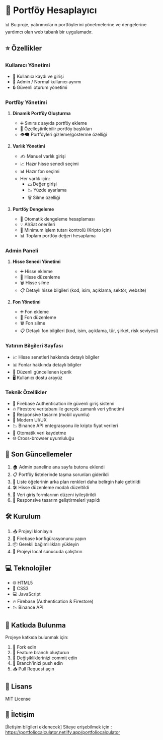 # 💼 Portföy Hesaplayıcı

📊 Bu proje, yatırımcıların portföylerini yönetmelerine ve dengelerine yardımcı olan web tabanlı bir uygulamadır.

## ⭐ Özellikler

### Kullanıcı Yönetimi
- 👤 Kullanıcı kaydı ve girişi
- 🔑 Admin / Normal kullanıcı ayrımı
- 🔒 Güvenli oturum yönetimi

### Portföy Yönetimi
1. **Dinamik Portföy Oluşturma**
   - ➕ Sınırsız sayıda portföy ekleme
   - 📝 Özelleştirilebilir portföy başlıkları
   - 👁️‍🗨️ Portföyleri gizleme/gösterme özelliği

2. **Varlık Yönetimi**
   - ✍️ Manuel varlık girişi
   - 📈 Hazır hisse senedi seçimi
   - 📊 Hazır fon seçimi
   - Her varlık için:
     - 💵 Değer girişi
     - 📉 Yüzde ayarlama
     - 🗑️ Silme özelliği

3. **Portföy Dengeleme**
   - 🔄 Otomatik dengeleme hesaplaması
   - 💡 Al/Sat önerileri
   - 💸 Minimum işlem tutarı kontrolü (Kripto için)
   - 📊 Toplam portföy değeri hesaplama

### Admin Paneli
1. **Hisse Senedi Yönetimi**
   - ➕ Hisse ekleme
   - 📝 Hisse düzenleme
   - 🗑️ Hisse silme
   - 📋 Detaylı hisse bilgileri (kod, isim, açıklama, sektör, website)

2. **Fon Yönetimi**
   - ➕ Fon ekleme
   - 📝 Fon düzenleme
   - 🗑️ Fon silme
   - 📋 Detaylı fon bilgileri (kod, isim, açıklama, tür, şirket, risk seviyesi)

### Yatırım Bilgileri Sayfası
- 📈 Hisse senetleri hakkında detaylı bilgiler
- 📊 Fonlar hakkında detaylı bilgiler
- 🔄 Düzenli güncellenen içerik
- 🖥️ Kullanıcı dostu arayüz

### Teknik Özellikler
- 🔐 Firebase Authentication ile güvenli giriş sistemi
- 🔥 Firestore veritabanı ile gerçek zamanlı veri yönetimi
- 📱 Responsive tasarım (mobil uyumlu)
- 🎨 Modern UI/UX
- 📉 Binance API entegrasyonu ile kripto fiyat verileri
- 💾 Otomatik veri kaydetme
- 🌐 Cross-browser uyumluluğu

## 🚀 Son Güncellemeler

1. 🏠 Admin paneline ana sayfa butonu eklendi
2. 📋 Portföy listelerinde taşma sorunları giderildi
3. 🎨 Liste öğelerinin arka plan renkleri daha belirgin hale getirildi
4. 🛠️ Hisse düzenleme modalı düzeltildi
5. 📝 Veri giriş formlarının düzeni iyileştirildi
6. 📱 Responsive tasarım geliştirmeleri yapıldı

## 🛠️ Kurulum

1. 📥 Projeyi klonlayın
2. 🔧 Firebase konfigürasyonunu yapın
3. 📦 Gerekli bağımlılıkları yükleyin
4. 🚀 Projeyi local sunucuda çalıştırın

## 💻 Teknolojiler

- 🌐 HTML5
- 🎨 CSS3
- 💻 JavaScript
- 🔥 Firebase (Authentication & Firestore)
- 📉 Binance API

## 🤝 Katkıda Bulunma

Projeye katkıda bulunmak için:
1. 🍴 Fork edin
2. 🌿 Feature branch oluşturun
3. 💾 Değişikliklerinizi commit edin
4. 🚀 Branch'inizi push edin
5. 📥 Pull Request açın

## 📜 Lisans

MIT License

## 📧 İletişim

[İletişim bilgileri eklenecek]
Siteye erişebilmek için : https://portfoliocalculator.netlify.app/portfoliocalculator

